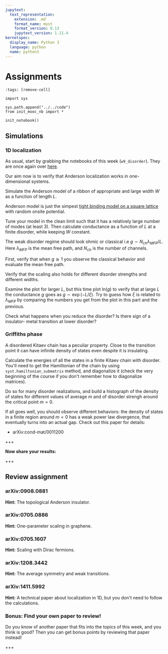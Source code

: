 ```yaml
---
jupytext:
  text_representation:
    extension: .md
    format_name: myst
    format_version: 0.13
    jupytext_version: 1.11.4
kernelspec:
  display_name: Python 3
  language: python
  name: python3
---
```


# Assignments

```{code-cell} ipython3
:tags: [remove-cell]

import sys

sys.path.append("../../code")
from init_mooc_nb import *

init_notebook()
```

## Simulations

### 1D localization

As usual, start by grabbing the notebooks of this week (`w9_disorder`). They are once again over [here](http://tiny.cc/topocm_smc).

Our aim now is to verify that Anderson localization works in one-dimensional systems.

Simulate the Anderson model of a ribbon of appropriate and large width $W$  as a function of length $L$.

Anderson model is just the simpest [tight binding model on a square lattice](http://kwant-project.org/doc/1.0/tutorial/tutorial1) with random onsite potential.

Tune your model in the clean limit such that it has a relatively large number of modes (at least 3). Then calculate conductance as a function of $L$ at a finite disorder, while keeping $W$ constant.

The weak disorder regime should look ohmic or classical i.e $g \sim N_{ch}\lambda_{MFP}/L$. Here $\lambda_{MFP}$ is the mean free path, and $N_{ch}$ is the number of channels.

First, verify that when $g \gtrsim 1$ you observe the classical behavior and evaluate the mean free path.

Verify that the scaling also holds for different disorder strengths and different widths.

Examine the plot for larger $L$, but this time plot $\textrm{ln}(g)$ to verify that at large $L$ the conductance $g$ goes as $g \sim \exp(-L/\xi)$. Try to guess how $\xi$ is related to $\lambda_{MFP}$ by comparing the numbers you get from the plot in this part and the previous.

Check what happens when you reduce the disorder? Is there sign of a insulator- metal transition at lower disorder?

### Griffiths phase

A disordered Kitaev chain has a peculiar property. Close to the transition point it can have infinite density of states even despite it is insulating.

Calculate the energies of all the states in a finite Kitaev chain with disorder. You'll need to get the Hamiltonian of the chain by using `syst.hamiltonian_submatrix` method, and diagonalize it (check the very beginning of the course if you don't remember how to diagonalize matrices).

Do so for many disorder realizations, and build a histograph of the density of states for different values of average $m$ and of disorder strengh around the critical point $m=0$.

If all goes well, you should observe different behaviors: the density of states in a finite region around $m=0$ has a weak power law divergence, that eventually turns into an actual gap. Check out this paper for details:

* arXiv:cond-mat/0011200

+++

**Now share your results:**

+++

## Review assignment

### arXiv:0908.0881

**Hint:** The topological Anderson insulator.

### arXiv:0705.0886

**Hint:** One-parameter scaling in graphene.

### arXiv:0705.1607

**Hint:** Scaling with Dirac fermions.

### arXiv:1208.3442

**Hint:** The average symmetry and weak transitions.

### arXiv:1411.5992

**Hint:** A technical paper about localization in 1D, but you don't need to follow the calculations.

### Bonus: Find your own paper to review!

Do you know of another paper that fits into the topics of this week, and you think is good?
Then you can get bonus points by reviewing that paper instead!

+++
